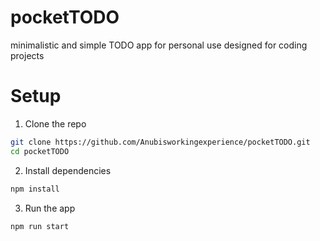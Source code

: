 # pocketTODO
minimalistic and simple TODO app for personal use designed for coding projects

# Setup
1. Clone the repo
```bash
git clone https://github.com/Anubisworkingexperience/pocketTODO.git
cd pocketTODO
```

2. Install dependencies
```bash
npm install
```

3. Run the app
```bash
npm run start
```